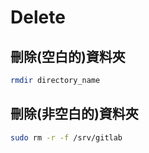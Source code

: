 # Delete


## 刪除(空白的)資料夾
``` sh
rmdir directory_name
```

## 刪除(非空白的)資料夾
``` sh
sudo rm -r -f /srv/gitlab
```
